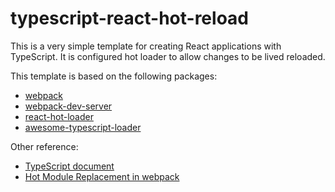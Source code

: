 # typescript-react-hot-reload

This is a very simple template for creating React applications with TypeScript. It is configured hot loader to allow changes to be lived reloaded. 

This template is based on the following packages: 

* [webpack](https://webpack.js.org/)
* [webpack-dev-server](https://github.com/webpack/webpack-dev-server)
* [react-hot-loader](https://github.com/gaearon/react-hot-loader)
* [awesome-typescript-loader](https://github.com/s-panferov/awesome-typescript-loader)

Other reference:

* [TypeScript document](https://www.typescriptlang.org/docs/handbook/react-&-webpack.html)
* [Hot Module Replacement in webpack](https://webpack.js.org/guides/hmr-react/)